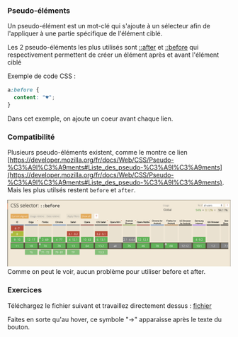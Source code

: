 ### Pseudo-éléments

Un pseudo-élément est un mot-clé qui s'ajoute à un sélecteur afin de l'appliquer à une partie spécifique de l'élément ciblé. 

Les 2 pseudo-éléments les plus utilisés sont [::after](https://developer.mozilla.org/fr/docs/Web/CSS/::after) et [::before](https://developer.mozilla.org/fr/docs/Web/CSS/::before)
qui respectivement permettent de créer un élément après et avant l'élément ciblé

Exemple de code CSS : 
```css
a:before {
  content: "♥";
}
```
Dans cet exemple, on ajoute un coeur avant chaque lien.


### Compatibilité
 
Plusieurs pseudo-éléments existent, comme le montre ce lien [https://developer.mozilla.org/fr/docs/Web/CSS/Pseudo-%C3%A9l%C3%A9ments#Liste_des_pseudo-%C3%A9l%C3%A9ments](https://developer.mozilla.org/fr/docs/Web/CSS/Pseudo-%C3%A9l%C3%A9ments#Liste_des_pseudo-%C3%A9l%C3%A9ments).
Mais les plus utilsés restent `before` et `after`.

![CanIUse Before/After](../img/caniuse-before.png "Can I Use Before")
Comme on peut le voir, aucun problème pour utiliser before et after.



### Exercices 

Téléchargez le fichier suivant et travaillez directement dessus : [fichier](./01-Pseudo-elements.html)

Faites en sorte qu'au hover, ce symbole "→" apparaisse après le texte du bouton.
